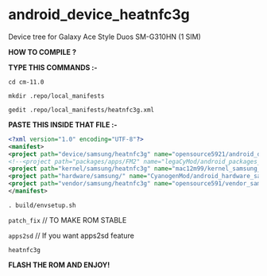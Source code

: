 android_device_heatnfc3g
======================

Device tree for Galaxy Ace Style Duos SM-G310HN (1 SIM)

<b>HOW TO COMPILE ?</b>

<b>TYPE THIS COMMANDS :- </b>

`cd cm-11.0`

`mkdir .repo/local_manifests`

`gedit .repo/local_manifests/heatnfc3g.xml `

<b>PASTE THIS INSIDE THAT FILE :- </b>


```xml
<?xml version="1.0" encoding="UTF-8"?>
<manifest>
<project path="device/samsung/heatnfc3g" name="opensource5921/android_device_heatnfc3g" revision="cm-11.0" />
<!--<project path="packages/apps/FM2" name="legaCyMod/android_packages_apps_FM2" revision="cm-11.0" />-->
<project path="kernel/samsung/heatnfc3g" name="mac12m99/kernel_samsung_heatnfc3g" revision="master" />
<project path="hardware/samsung/" name="CyanogenMod/android_hardware_samsung" revision="cm-11.0" />
<project path="vendor/samsung/heatnfc3g" name="opensource591/vendor_samsung_heatnfc3g" revision="master" />
</manifest>
```

`. build/envsetup.sh `

`patch_fix`  // TO MAKE ROM STABLE

`apps2sd` // If you want apps2sd feature

`heatnfc3g `

<b>FLASH THE ROM AND ENJOY!</b>
